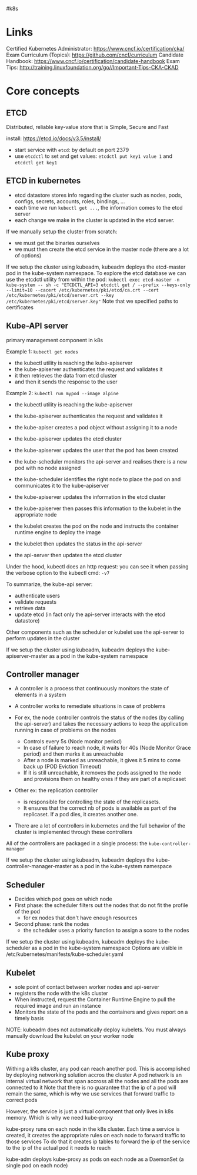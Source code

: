 #k8s
# Links

Certified Kubernetes Administrator: https://www.cncf.io/certification/cka/
Exam Curriculum (Topics): https://github.com/cncf/curriculum
Candidate Handbook: https://www.cncf.io/certification/candidate-handbook
Exam Tips: http://training.linuxfoundation.org/go//Important-Tips-CKA-CKAD

# Core concepts

## ETCD

Distributed, reliable key-value store that is Simple, Secure and Fast

install: https://etcd.io/docs/v3.5/install/

- start service with `etcd`: by default on port 2379
- use `etcdctl` to set and get values: `etcdctl put key1 value 1` and `etcdctl get key1`

## ETCD in kubernetes

- etcd datastore stores info regarding the cluster such as nodes, pods, configs, secrets, accounts, roles, bindings, ...
- each time we run `kubectl get ...`, the information comes to the etcd server
- each change we make in the cluster is updated in the etcd server.

If we manually setup the cluster from scratch:

- we must get the binaries ourselves
- we must then create the etcd service in the master node (there are a lot of options)

If we setup the cluster using kubeadm, kubeadm deploys the etcd-master pod in the kube-system namespace.
To explore the etcd database we can use the etcdctl utility from within the pod:
`kubectl exec etcd-master -n kube-system -- sh -c "ETCDCTL_API=3 etcdctl get / --prefix --keys-only --limit=10 --cacert /etc/kubernetes/pki/etcd/ca.crt --cert /etc/kubernetes/pki/etcd/server.crt --key /etc/kubernetes/pki/etcd/server.key"`
Note that we specified paths to certificates

## Kube-API server

primary management component in k8s

Example 1: `kubectl get nodes`

- the kubectl utility is reaching the kube-apiserver
- the kube-apiserver authenticates the request and validates it
- it then retrieves the data from etcd cluster
- and then it sends the response to the user

Example 2: `kubectl run mypod --image alpine`

- the kubectl utility is reaching the kube-apiserver
- the kube-apiserver authenticates the request and validates it
- the kube-apiser creates a pod object without assigning it to a node
- the kube-apiserver updates the etcd cluster
- the kube-apiserver updates the user that the pod has been created

- the kube-scheduler monitors the api-server and realises there is a new pod with no node assigned
- the kube-scheduler identifies the right node to place the pod on and communicates it to the kube-apiserver
- the kube-apiserver updates the information in the etcd cluster
- the kube-apiserver then passes this information to the kubelet in the appropriate node
- the kubelet creates the pod on the node and instructs the container runtime engine to deploy the image
- the kubelet then updates the status in the api-server
- the api-server then updates the etcd cluster

Under the hood, kubectl does an http request: you can see it when passing the verbose option to the kubectl cmd: `-v7`

To summarize, the kube-api server:

- authenticate users
- validate requests
- retrieve data
- update etcd (in fact only the api-server interacts with the etcd datastore)

Other components such as the scheduler or kubelet use the api-server to perform updates in the cluster

If we setup the cluster using kubeadm, kubeadm deploys the kube-apiserver-master as a pod in the kube-system namespace

## Controller manager

- A controller is a process that continuously monitors the state of elements in a system
- A controller works to remediate situations in case of problems
- For ex, the node controller controls the status of the nodes (by calling the api-server) and takes the necessary actions to keep the application running in case of problems on the nodes

  - Controls every 5s (Node monitor period)
  - In case of failure to reach node, it waits for 40s (Node Monitor Grace period) and then marks it as unreachable
  - After a node is marked as unreachable, it gives it 5 mins to come back up (POD Eviction Timeout)
  - If it is still unreachable, it removes the pods assigned to the node and provisions them on healthy ones if they are part of a replicaset

- Other ex: the replication controller

  - is responsible for controlling the state of the replicasets.
  - It ensures that the correct nb of pods is available as part of the replicaset. If a pod dies, it creates another one.

- There are a lot of controllers in kubernetes and the full behavior of the cluster is implemented through these controllers

All of the controllers are packaged in a single process: the `kube-controller-manager`

If we setup the cluster using kubeadm, kubeadm deploys the kube-controller-manager-master as a pod in the kube-system namespace

## Scheduler

- Decides which pod goes on which node
- First phase: the scheduler filters out the nodes that do not fit the profile of the pod
  - for ex nodes that don't have enough resources
- Second phase: rank the nodes
  - the scheduler uses a priority function to assign a score to the nodes

If we setup the cluster using kubeadm, kubeadm deploys the kube-scheduler as a pod in the kube-system namespace
Options are visible in /etc/kubernetes/manifests/kube-scheduler.yaml

## Kubelet

- sole point of contact between worker nodes and api-server
- registers the node with the k8s cluster
- When instructed, request the Container Runtime Engine to pull the required image and run an instance
- Monitors the state of the pods and the containers and gives report on a timely basis

NOTE: kubeadm does not automatically deploy kubelets. You must always manually download the kubelet on your worker node

## Kube proxy

Withing a k8s cluster, any pod can reach another pod. This is accomplished by deploying networking solution accros the cluster
A pod network is an internal virtual network that span accross all the nodes and all the pods are connected to it
Note that there is no guarantee that the ip of a pod will remain the same, which is why we use services that forward traffic to correct pods

However, the service is just a virtual component that only lives in k8s memory. Which is why we need kube-proxy

kube-proxy runs on each node in the k8s cluster.
Each time a service is created, it creates the appropriate rules on each node to forward traffic to those services
To do that it creates ip tables to forward the ip of the service to the ip of the actual pod it needs to reach

kube-adm deploys kube-proxy as pods on each node as a DaemonSet (a single pod on each node)
